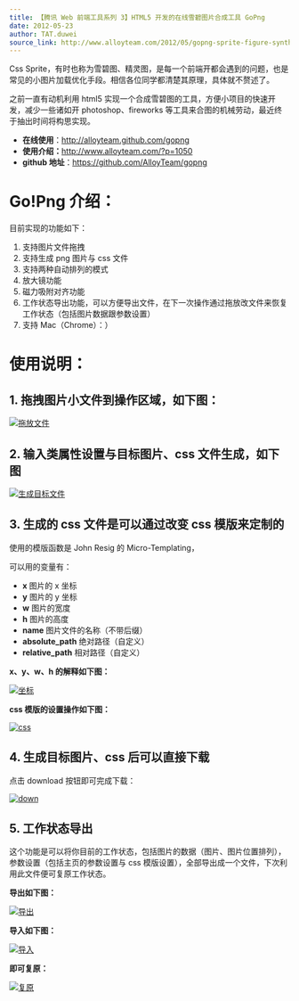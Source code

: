 ```yaml
---
title: 【腾讯 Web 前端工具系列 3】HTML5 开发的在线雪碧图片合成工具 GoPng
date: 2012-05-23
author: TAT.duwei
source_link: http://www.alloyteam.com/2012/05/gopng-sprite-figure-synthesis-tool-another-html5-app/
---
```


Css Sprite，有时也称为雪碧图、精灵图，是每一个前端开都会遇到的问题，也是常见的小图片加载优化手段。相信各位同学都清楚其原理，具体就不赘述了。

之前一直有动机利用 html5 实现一个合成雪碧图的工具，方便小项目的快速开发，减少一些诸如开 photoshop、fireworks 等工具来合图的机械劳动，最近终于抽出时间将构思实现。

-   **在线使用**：<http://alloyteam.github.com/gopng>
-   **使用介绍：**<http://www.alloyteam.com/?p=1050>
-   **github 地址**：<https://github.com/AlloyTeam/gopng>

# Go!Png 介绍：

目前实现的功能如下：

1.  支持图片文件拖拽
2.  支持生成 png 图片与 css 文件
3.  支持两种自动排列的模式
4.  放大镜功能
5.  磁力吸附对齐功能
6.  工作状态导出功能，可以方便导出文件，在下一次操作通过拖放改文件来恢复工作状态（包括图片数据跟参数设置）
7.  支持 Mac（Chrome）：）

# 使用说明：

## **1. 拖拽图片小文件到操作区域，如下图：**

[![](http://www.alloyteam.com/wp-content/uploads/2012/05/drop1.png "拖放文件")](http://www.alloyteam.com/wp-content/uploads/2012/05/drop1.png)

## 2. 输入类属性设置与目标图片、css 文件生成，如下图

[![](http://www.alloyteam.com/wp-content/uploads/2012/05/make.png "生成目标文件")](http://www.alloyteam.com/wp-content/uploads/2012/05/make.png)

## **3. 生成的 css 文件是可以通过改变 css 模版来定制的**

使用的模版函数是 John Resig 的 Micro-Templating，

可以用的变量有：

-   **x** 图片的 x 坐标
-   **y** 图片的 y 坐标
-   **w** 图片的宽度
-   **h** 图片的高度
-   **name** 图片文件的名称（不带后缀）
-   **absolute_path** 绝对路径（自定义）
-   **relative_path** 相对路径（自定义）

**x、y、w、h 的解释如下图：**

[![](http://www.alloyteam.com/wp-content/uploads/2012/05/cord.png "坐标")](http://www.alloyteam.com/wp-content/uploads/2012/05/cord.png)

**css 模版的设置操作如下图：**

[![](http://www.alloyteam.com/wp-content/uploads/2012/05/css.png "css")](http://www.alloyteam.com/wp-content/uploads/2012/05/css.png)

## **4. 生成目标图片、css 后可以直接下载**

点击 download 按钮即可完成下载：

[![](http://www.alloyteam.com/wp-content/uploads/2012/05/down.png "down")](http://www.alloyteam.com/wp-content/uploads/2012/05/down.png)

## **5. 工作状态导出**

这个功能是可以将你目前的工作状态，包括图片的数据（图片、图片位置排列），参数设置（包括主页的参数设置与 css 模版设置），全部导出成一个文件，下次利用此文件便可复原工作状态。

**导出如下图：**

[![](http://www.alloyteam.com/wp-content/uploads/2012/05/export.png "导出")](http://www.alloyteam.com/wp-content/uploads/2012/05/export.png)

**导入如下图：**

[![](http://www.alloyteam.com/wp-content/uploads/2012/05/dragdata.png "导入")](http://www.alloyteam.com/wp-content/uploads/2012/05/dragdata.png)

**即可复原：**

[![](http://www.alloyteam.com/wp-content/uploads/2012/05/recoverworkspace.png "复原")](http://www.alloyteam.com/wp-content/uploads/2012/05/recoverworkspace.png)